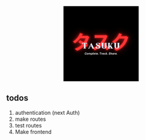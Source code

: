 <div align="center">
  <img height="200" src="./public/logo.png"  />
</div>

## todos 

1. authentication (next Auth)
2. make routes
3. test routes 
4. Make frontend 